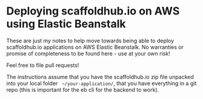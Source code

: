 # Deploying scaffoldhub.io on AWS using Elastic Beanstalk

These are just my notes to help move towards being able to deploy scaffoldhub.io applications on AWS Elastic Beanstalk.
No warranties or promise of completeness to be found here - use at your own risk!

Feel free to file pull requests!

The instructions assume that you have the scaffoldhub.io zip file unpacked into your local folder ``` ~/your-application/```, that you have everything in a git repo (this is important for the eb cli for the backend to work).

